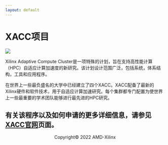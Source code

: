 ```yaml
---
layout: default
---
```


# XACC项目

![](/images/xacc_bannerTL.png)

Xilinx Adaptive Compute Cluster是一项特殊的计划，旨在支持高性能计算（HPC）自适应计算加速度的新研究。该计划设计范围广泛，包括系统，体系结构，工具和应用程序。

在世界上一些最负盛名的大学中已经建立了四个XACC。XACC配备了最新的Xilinx硬件和软件技术，用于自适应计算加速研究。每个集群都专门配置为使世界上一些最重要的学术团队能够进行最先进的HPC研究。

有关该程序以及如何申请的更多详细信息，请参见<a href="https://xilinx.github.io/xacc/">XACC官网</a>页面。
<a href=""></a>
---------------------------------------
<p align="center">Copyright&copy; 2022 AMD-Xilinx</p>

